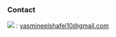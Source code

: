<!---- ---->
### Contact
<img src="{https://img.shields.io/badge/Gmail-D14836?style=for-the-badge&logo=gmail&logoColor=white}" /> : yasmineelshafei10@gmail.com <br>
<!---
YasoKarim/YasoKarim is a ✨ special ✨ repository because its `README.md` (this file) appears on your GitHub profile.
You can click the Preview link to take a look at your changes.
👋 Hi, I’m @YasoKarim
- 👀 I’m interested in ...
- 🌱 I’m currently learning ...
- 💞️ I’m looking to collaborate on ...
- 📫 How to reach me ...
--->
